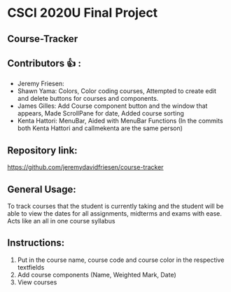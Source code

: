 # CSCI 2020U Final Project

## Course-Tracker

## Contributors :thumbsup: : 
 - Jeremy Friesen:
 - Shawn Yama: Colors, Color coding courses, Attempted to create edit and delete buttons for courses and components.
 - James Gilles: Add Course component button and the window that appears, Made ScrollPane for date, Added course sorting
 - Kenta Hattori: MenuBar, Aided with MenuBar Functions  (In the commits both Kenta Hattori and callmekenta are the same person) 

## Repository link: 
https://github.com/jeremydavidfriesen/course-tracker


## General Usage:
 To track courses that the student is currently taking and the student will be able to 
 view the dates for all assignments, midterms and exams with ease. 
 Acts like an all in one course syllabus

## Instructions:
 1. Put in the course name, course code and course color in the respective textfields
 2. Add course components (Name, Weighted Mark, Date)
 3. View courses
